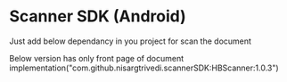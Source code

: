 # Scanner SDK (Android)

Just add below dependancy in you project for scan the document



Below version has only front page of document
implementation("com.github.nisargtrivedi.scannerSDK:HBScanner:1.0.3")

